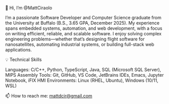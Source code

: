 👋 Hi, I’m @MattCiraolo

I’m a passionate Software Developer and Computer Science graduate from the University at Buffalo (B.S., 3.65 GPA, December 2025). My experience spans embedded systems, automation, and web development, with a focus on writing efficient, reliable, and scalable software.
I enjoy solving complex engineering problems—whether that’s designing flight software for nanosatellites, automating industrial systems, or building full-stack web applications.

💡 Technical Skills

Languages: C/C++, Python, TypeScript, Java, SQL (Microsoft SQL Server), MIPS Assembly
Tools: Git, GitHub, VS Code, JetBrains IDEs, Emacs, Jupyter Notebook, iFIX HMI
Environments: Linux (RHEL, Ubuntu), Windows (10/11, WSL)

📫 How to reach me: mattdcir@gmail.com
